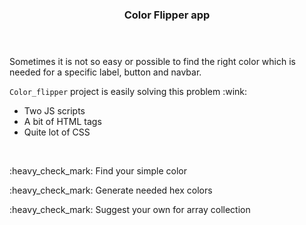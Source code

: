 <!DOCTYPE_html>
<html>
  
  <header> 
  <h3>Color Flipper app</h3> 
  </header>

<body>

  <div>
<p>Sometimes it is not so easy or possible to find the right color which is needed for a specific label, button and navbar.</p>
<p><code>Color_flipper</code> project is easily solving this problem :wink:</p>
<ul>
<li>Two JS scripts</li>
<li>A bit of HTML tags</li>
<li>Quite lot of CSS</li>
</ul>
</div>
<br>
<div>
<p> :heavy_check_mark: Find your simple color </p>
<p> :heavy_check_mark: Generate needed hex colors </p>
<p> :heavy_check_mark: Suggest your own for array collection </p>
  </div>

</body>
</html>
